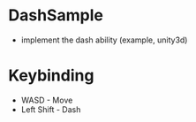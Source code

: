 # DashSample
- implement the dash ability (example, unity3d)

# Keybinding
- WASD - Move
- Left Shift - Dash
